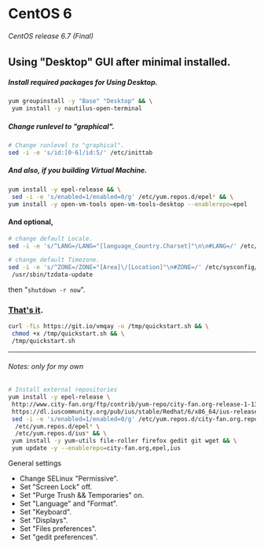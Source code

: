 # CentOS 6
###### CentOS release 6.7 (Final)
## Using "Desktop" GUI after minimal installed.
##### Install required packages for Using Desktop.
```bash
yum groupinstall -y "Base" "Desktop" && \
 yum install -y nautilus-open-terminal
```
##### Change runlevel to "graphical".
```bash
# Change runlevel to "graphical". 
sed -i -e 's/id:[0-6]/id:5/' /etc/inittab
```

##### And also, if you building Virtual Machine.
```bash
yum install -y epel-release && \
 sed -i -e 's/enabled=1/enabled=0/g' /etc/yum.repos.d/epel* && \
yum install -y open-vm-tools open-vm-tools-desktop --enablerepo=epel
```

#### And optional,
```bash
# change default Locale.
sed -i -e 's/^LANG=/LANG="[language_Country.Charset]"\n\n#LANG=/' /etc/sysconfig/i18n

# change default Timezone.
sed -i -e 's/^ZONE=/ZONE="[Area]\/[Location]"\n#ZONE=/' /etc/sysconfig/clock && \
 /usr/sbin/tzdata-update
```
then "`shutdown -r now`".

### [That's it](https://git.io/vwqVh).
```bash
curl -fLs https://git.io/vmqay -o /tmp/quickstart.sh && \
 chmod +x /tmp/quickstart.sh && \
 /tmp/quickstart.sh
```

---
###### Notes: only for my own
```bash
# Install external repositories
yum install -y epel-release \
 http://www.city-fan.org/ftp/contrib/yum-repo/city-fan.org-release-1-13.rhel6.noarch.rpm \
 https://dl.iuscommunity.org/pub/ius/stable/Redhat/6/x86_64/ius-release-1.0-14.ius.el6.noarch.rpm && \
 sed -i -e 's/enabled=1/enabled=0/g' /etc/yum.repos.d/city-fan.org.repo \
  /etc/yum.repos.d/epel* \
  /etc/yum.repos.d/ius* && \
 yum install -y yum-utils file-roller firefox gedit git wget && \
 yum update -y --enablerepo=city-fan.org,epel,ius
```

General settings
+ Change SELinux "Permissive".
+ Set "Screen Lock" off.
+ Set "Purge Trush && Temporaries" on.
+ Set "Language" and "Format".
+ Set "Keyboard".
+ Set "Displays".
+ Set "Files preferences". 
+ Set "gedit preferences".
